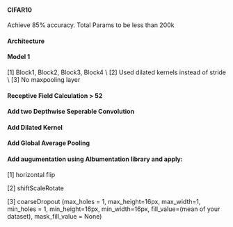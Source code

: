 #### CIFAR10

Achieve 85% accuracy. Total Params to be less than 200k

#### Architecture
#### Model 1

[1] Block1, Block2, Block3, Block4 \\ 
[2] Used dilated kernels instead of stride \\
[3] No maxpooling layer


#### Receptive Field Calculation > 52

#### Add two Depthwise Seperable Convolution


#### Add Dilated Kernel

#### Add Global Average Pooling


#### Add augumentation using Albumentation library and apply:
[1] horizontal flip

[2]  shiftScaleRotate

[3] coarseDropout (max_holes = 1, max_height=16px, max_width=1, min_holes = 1, min_height=16px, min_width=16px, fill_value=(mean of your dataset), mask_fill_value = None)



